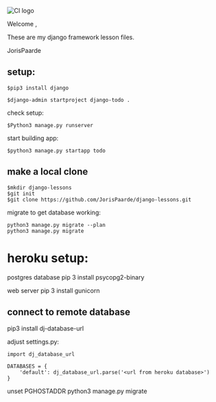 ![CI logo](https://codeinstitute.s3.amazonaws.com/fullstack/ci_logo_small.png)

Welcome ,

These are my django framework lesson files.

JorisPaarde

## setup:

```
$pip3 install django

$django-admin startproject django-todo .
```

check setup:
```
$Python3 manage.py runserver
```
start building app:
```
$python3 manage.py startapp todo
```

## make a local clone

```
$mkdir django-lessons
$git init
$git clone https://github.com/JorisPaarde/django-lessons.git
```

migrate to get database working:
```
python3 manage.py migrate --plan
python3 manage.py migrate
```

# heroku setup:

postgres database
pip 3 install psycopg2-binary

web server
pip 3 install gunicorn

## connect to remote database

pip3 install dj-database-url

adjust settings.py:
 
```
import dj_database_url

DATABASES = {
    'default': dj_database_url.parse('<url from heroku database>')
}
```

unset PGHOSTADDR
python3 manage.py migrate